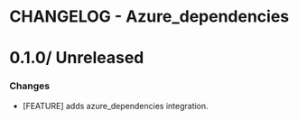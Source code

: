 # CHANGELOG - Azure_dependencies

0.1.0/ Unreleased
==================

### Changes

* [FEATURE] adds azure_dependencies integration.
